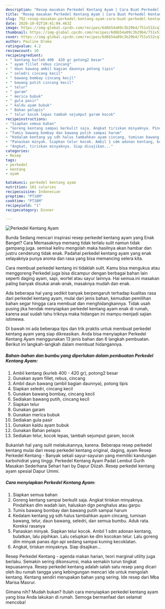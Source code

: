 ```yaml
---
description: "Resep masakan Perkedel Kentang Ayam | Cara Buat Perkedel Kentang Ayam Yang Menggugah Selera"
title: "Resep masakan Perkedel Kentang Ayam | Cara Buat Perkedel Kentang Ayam Yang Menggugah Selera"
slug: 792-resep-masakan-perkedel-kentang-ayam-cara-buat-perkedel-kentang-ayam-yang-menggugah-selera
date: 2020-10-02T10:41:04.463Z
image: https://img-global.cpcdn.com/recipes/6d6b54a09c3b29b4/751x532cq70/perkedel-kentang-ayam-foto-resep-utama.jpg
thumbnail: https://img-global.cpcdn.com/recipes/6d6b54a09c3b29b4/751x532cq70/perkedel-kentang-ayam-foto-resep-utama.jpg
cover: https://img-global.cpcdn.com/recipes/6d6b54a09c3b29b4/751x532cq70/perkedel-kentang-ayam-foto-resep-utama.jpg
author: Pauline Drake
ratingvalue: 4.2
reviewcount: 10
recipeingredient:
- " kentang kurleb 400  420 gr potong2 besar"
- " ayam fillet rebus cincang"
- " daun bawang ambil bagian daunnya potong tipis"
- " seledri cincang kecil"
- " bawang bombay cincang kecil"
- " bawang putih cincang kecil"
- " telur"
- " garam"
- " merica bubuk"
- " gula pasir"
- " kaldu ayam bubuk"
- " Bahan pelapis"
- " telur kocok lepas tambah sejumput garam kocok"
recipeinstructions:
- "Siapkan semua bahan"
- "Goreng kentang sampai berkulit saja. Angkat tiriskan minyaknya. Pindahkan dlm wadah lain, haluskan dgn penghalus atau garpu"
- "Tumis bawang bombay dan bawang putih sampai harum"
- "Kedalam kentang yg sdh halus tambahkan ayam cincang, tumisan bawang, telur, daun bawang, seledri, dan semua bumbu. Aduk rata. Koreksi rasanya"
- "Panaskan minyak. Siapkan telur kocok. Ambil 1 sdm adonan kentang, bulatkan, lalu pipihkan. Lalu celupkan ke dlm kocokan telur. Lalu goreng dlm minyak panas dgn api sedang sampai kuning kecoklatan."
- "Angkat, tiriskan minyaknya. Siap disajikan..."
categories:
- Resep
tags:
- perkedel
- kentang
- ayam

katakunci: perkedel kentang ayam 
nutrition: 161 calories
recipecuisine: Indonesian
preptime: "PT16M"
cooktime: "PT38M"
recipeyield: "1"
recipecategory: Dinner

---
```



![Perkedel Kentang Ayam](https://img-global.cpcdn.com/recipes/6d6b54a09c3b29b4/751x532cq70/perkedel-kentang-ayam-foto-resep-utama.jpg)

Bunda Sedang mencari inspirasi resep perkedel kentang ayam yang Enak Banget? Cara Memasaknya memang tidak terlalu sulit namun tidak gampang juga. semisal keliru mengolah maka hasilnya akan hambar dan justru cenderung tidak enak. Padahal perkedel kentang ayam yang enak selayaknya punya aroma dan rasa yang bisa memancing selera kita.

Cara membuat perkedel kentang ini tidaklah sulit. Kamu bisa mengukus atau menggoreng Perkedel juga bisa dicampur dengan berbagai bahan lain seperti daging ayam, sapi, wortel atau sayur lainnya. Hai semua.ini masakan paling banyak disukai anak-anak, masaknya mudah dan enak.

Ada beberapa hal yang sedikit banyak berpengaruh terhadap kualitas rasa dari perkedel kentang ayam, mulai dari jenis bahan, kemudian pemilihan bahan segar hingga cara membuat dan menghidangkannya. Tidak usah pusing jika hendak menyiapkan perkedel kentang ayam enak di rumah, karena asal sudah tahu triknya maka hidangan ini mampu menjadi sajian istimewa.


Di bawah ini ada beberapa tips dan trik praktis untuk membuat perkedel kentang ayam yang siap dikreasikan. Anda bisa menyiapkan Perkedel Kentang Ayam menggunakan 13 jenis bahan dan 6 langkah pembuatan. Berikut ini langkah-langkah dalam membuat hidangannya.

<!--inarticleads1-->

##### Bahan-bahan dan bumbu yang diperlukan dalam pembuatan Perkedel Kentang Ayam:

1. Ambil  kentang (kurleb 400 - 420 gr), potong2 besar
1. Gunakan  ayam fillet, rebus, cincang
1. Ambil  daun bawang (ambil bagian daunnya), potong tipis
1. Siapkan  seledri, cincang kecil
1. Gunakan  bawang bombay, cincang kecil
1. Sediakan  bawang putih, cincang kecil
1. Siapkan  telur
1. Gunakan  garam
1. Gunakan  merica bubuk
1. Sediakan  gula pasir
1. Gunakan  kaldu ayam bubuk
1. Gunakan  Bahan pelapis
1. Sediakan  telur, kocok lepas, tambah sejumput garam, kocok


Bukanlah hal yang sulit melakukannya, karena. Beberapa resep perkedel kentang mulai dari resep perkedel kentang original, daging, ayam Resep Perkedel Kentang - Banyak sekali sayur-sayuran yang memiliki kandungan karbohidrat yang tinggi. Perkedel Kentang Ayam Padat Lembut Gurih Masakan Sederhana Sehari hari by Dapur Diizah. Resep perkedel kentang ayam spesial Dapur Ummi. 

<!--inarticleads2-->

##### Cara menyiapkan Perkedel Kentang Ayam:

1. Siapkan semua bahan
1. Goreng kentang sampai berkulit saja. Angkat tiriskan minyaknya. Pindahkan dlm wadah lain, haluskan dgn penghalus atau garpu
1. Tumis bawang bombay dan bawang putih sampai harum
1. Kedalam kentang yg sdh halus tambahkan ayam cincang, tumisan bawang, telur, daun bawang, seledri, dan semua bumbu. Aduk rata. Koreksi rasanya
1. Panaskan minyak. Siapkan telur kocok. Ambil 1 sdm adonan kentang, bulatkan, lalu pipihkan. Lalu celupkan ke dlm kocokan telur. Lalu goreng dlm minyak panas dgn api sedang sampai kuning kecoklatan.
1. Angkat, tiriskan minyaknya. Siap disajikan...


Resep Perkedel Kentang - agenda makan harian, teori marginal utility juga berlaku. Semakin sering dikonsumsi, maka semakin turun tingkat kepuasannya. Resep perkedel kentang adalah salah satu resep yang dicari oleh ibu rumah tangga yang kebingungan mencari ide untuk mengolah kentang. Kentang sendiri merupakan bahan yang sering. Ide resep dari Mba Marisa Masrur. 

Gimana nih? Mudah bukan? Itulah cara menyiapkan perkedel kentang ayam yang bisa Anda lakukan di rumah. Semoga bermanfaat dan selamat mencoba!
